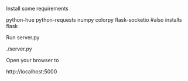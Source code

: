 Install some requirements

python-hue
python-requests
numpy
colorpy
flask-socketio #also installs flask

Run server.py

./server.py

Open your browser to

http://localhost:5000
